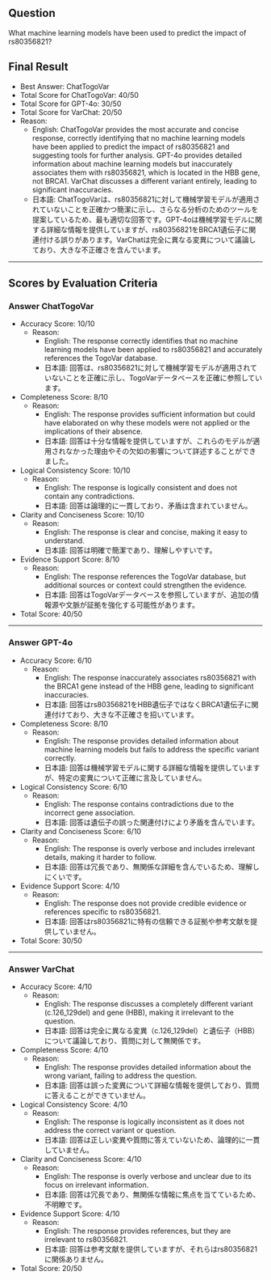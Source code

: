 ## Question

What machine learning models have been used to predict the impact of rs80356821?

## Final Result

- Best Answer: ChatTogoVar
- Total Score for ChatTogoVar: 40/50
- Total Score for GPT-4o: 30/50
- Total Score for VarChat: 20/50
- Reason:
  - English: ChatTogoVar provides the most accurate and concise response, correctly identifying that no machine learning models have been applied to predict the impact of rs80356821 and suggesting tools for further analysis. GPT-4o provides detailed information about machine learning models but inaccurately associates them with rs80356821, which is located in the HBB gene, not BRCA1. VarChat discusses a different variant entirely, leading to significant inaccuracies.
  - 日本語: ChatTogoVarは、rs80356821に対して機械学習モデルが適用されていないことを正確かつ簡潔に示し、さらなる分析のためのツールを提案しているため、最も適切な回答です。GPT-4oは機械学習モデルに関する詳細な情報を提供していますが、rs80356821をBRCA1遺伝子に関連付ける誤りがあります。VarChatは完全に異なる変異について議論しており、大きな不正確さを含んでいます。

---

## Scores by Evaluation Criteria

### Answer ChatTogoVar
- Accuracy Score: 10/10
  - Reason: 
    - English: The response correctly identifies that no machine learning models have been applied to rs80356821 and accurately references the TogoVar database.
    - 日本語: 回答は、rs80356821に対して機械学習モデルが適用されていないことを正確に示し、TogoVarデータベースを正確に参照しています。
- Completeness Score: 8/10
  - Reason: 
    - English: The response provides sufficient information but could have elaborated on why these models were not applied or the implications of their absence.
    - 日本語: 回答は十分な情報を提供していますが、これらのモデルが適用されなかった理由やその欠如の影響について詳述することができました。
- Logical Consistency Score: 10/10
  - Reason: 
    - English: The response is logically consistent and does not contain any contradictions.
    - 日本語: 回答は論理的に一貫しており、矛盾は含まれていません。
- Clarity and Conciseness Score: 10/10
  - Reason: 
    - English: The response is clear and concise, making it easy to understand.
    - 日本語: 回答は明確で簡潔であり、理解しやすいです。
- Evidence Support Score: 8/10
  - Reason: 
    - English: The response references the TogoVar database, but additional sources or context could strengthen the evidence.
    - 日本語: 回答はTogoVarデータベースを参照していますが、追加の情報源や文脈が証拠を強化する可能性があります。
- Total Score: 40/50

---

### Answer GPT-4o
- Accuracy Score: 6/10
  - Reason: 
    - English: The response inaccurately associates rs80356821 with the BRCA1 gene instead of the HBB gene, leading to significant inaccuracies.
    - 日本語: 回答はrs80356821をHBB遺伝子ではなくBRCA1遺伝子に関連付けており、大きな不正確さを招いています。
- Completeness Score: 8/10
  - Reason: 
    - English: The response provides detailed information about machine learning models but fails to address the specific variant correctly.
    - 日本語: 回答は機械学習モデルに関する詳細な情報を提供していますが、特定の変異について正確に言及していません。
- Logical Consistency Score: 6/10
  - Reason: 
    - English: The response contains contradictions due to the incorrect gene association.
    - 日本語: 回答は遺伝子の誤った関連付けにより矛盾を含んでいます。
- Clarity and Conciseness Score: 6/10
  - Reason: 
    - English: The response is overly verbose and includes irrelevant details, making it harder to follow.
    - 日本語: 回答は冗長であり、無関係な詳細を含んでいるため、理解しにくいです。
- Evidence Support Score: 4/10
  - Reason: 
    - English: The response does not provide credible evidence or references specific to rs80356821.
    - 日本語: 回答はrs80356821に特有の信頼できる証拠や参考文献を提供していません。
- Total Score: 30/50

---

### Answer VarChat
- Accuracy Score: 4/10
  - Reason: 
    - English: The response discusses a completely different variant (c.126_129del) and gene (HBB), making it irrelevant to the question.
    - 日本語: 回答は完全に異なる変異（c.126_129del）と遺伝子（HBB）について議論しており、質問に対して無関係です。
- Completeness Score: 4/10
  - Reason: 
    - English: The response provides detailed information about the wrong variant, failing to address the question.
    - 日本語: 回答は誤った変異について詳細な情報を提供しており、質問に答えることができていません。
- Logical Consistency Score: 4/10
  - Reason: 
    - English: The response is logically inconsistent as it does not address the correct variant or question.
    - 日本語: 回答は正しい変異や質問に答えていないため、論理的に一貫していません。
- Clarity and Conciseness Score: 4/10
  - Reason: 
    - English: The response is overly verbose and unclear due to its focus on irrelevant information.
    - 日本語: 回答は冗長であり、無関係な情報に焦点を当てているため、不明瞭です。
- Evidence Support Score: 4/10
  - Reason: 
    - English: The response provides references, but they are irrelevant to rs80356821.
    - 日本語: 回答は参考文献を提供していますが、それらはrs80356821に関係ありません。
- Total Score: 20/50